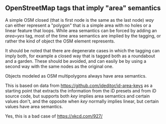 ## OpenStreetMap tags that imply "area" semantics

A simple OSM closed (that is first node is the same as the last node) _way_ can either represent a "polygon" that is a simple area with no holes or a linear feature that loops. While area semantics can be forced by adding an _area=yes_ tag, most of the time area semantics are implied by the tagging, or rather the kind of object the OSM element represents.

It should be noted that there are degenerate cases in which the tagging can imply both, for example a closed way that is tagged both as a roundabout and a garden. These should be avoided, and can easily be by using a second way with the same nodes as the original one.

Objects modeled as OSM multipolygons always have area semantics.

This is based on data from https://github.com/ideditor/id-area-keys as a starting point that extracts the information from the iD presets and from iD source code, but supports both
_key_ implies area semantics and certain values don't, and the opposite when _key_ normally implies linear, but certain values have area semantics.

Yes, this is a bad case of https://xkcd.com/927/
